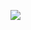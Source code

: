 ![](https://github.com/kenzo0619/Coursera/blob/master/Reinforcement_Learning_Specialization/Course_1_Fundamentals_of_Reinforcement_Learning/Week2/RL_week2_quiz_MDPs.png)
